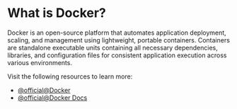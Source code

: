 # What is Docker?

Docker is an open-source platform that automates application deployment, scaling, and management using lightweight, portable containers. Containers are standalone executable units containing all necessary dependencies, libraries, and configuration files for consistent application execution across various environments.

Visit the following resources to learn more:

- [@official@Docker](https://www.docker.com/)
- [@official@Docker Docs](https://docs.docker.com/)
